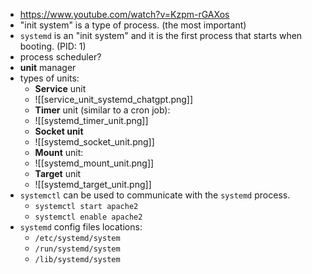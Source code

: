 - https://www.youtube.com/watch?v=Kzpm-rGAXos
-  "init system" is a type of process. (the most important)
- `systemd` is an "init system" and it is the first process that starts when booting. (PID: 1)
-  process scheduler?
- **unit** manager
- types of units:
	- **Service** unit
	- ![[service_unit_systemd_chatgpt.png]]
	- **Timer** unit (similar to a cron job):
	- ![[systemd_timer_unit.png]]
	- **Socket unit**
	- ![[systemd_socket_unit.png]]
	- **Mount** unit:
	- ![[systemd_mount_unit.png]]
	- **Target** unit
	- ![[systemd_target_unit.png]]
- `systemctl` can be used to communicate with the `systemd` process. 
	-  `systemctl start apache2`
	-  `systemctl enable apache2`
- `systemd` config files locations:
	-  `/etc/systemd/system`
	- `/run/systemd/system`
	- `/lib/systemd/system`